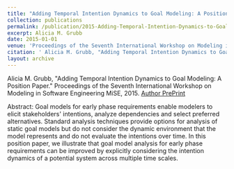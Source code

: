 ```yaml
---
title: "Adding Temporal Intention Dynamics to Goal Modeling: A Position Paper"
collection: publications
permalink: /publication/2015-Adding-Temporal-Intention-Dynamics-to-Goal-Modeling-A-Position-Paper
excerpt: Alicia M. Grubb
date: 2015-01-01
venue: 'Proceedings of the Seventh International Workshop on Modeling in Software Engineering MiSE'
citation: ' Alicia M. Grubb, "Adding Temporal Intention Dynamics to Goal Modeling: A Position Paper." Proceedings of the Seventh International Workshop on Modeling in Software Engineering MiSE, 2015.'
layout: archive
---
```

 Alicia M. Grubb, "Adding Temporal Intention Dynamics to Goal Modeling: A Position Paper." Proceedings of the Seventh International Workshop on Modeling in Software Engineering MiSE, 2015.
[Author PrePrint](http://www.cs.toronto.edu/~amgrubb/archive/MiSE-2015.pdf)

Abstract: Goal models for early phase requirements enable modelers to elicit stakeholders' intentions, analyze dependencies and select preferred alternatives. Standard analysis techniques provide options for analysis of static goal models but do not consider the dynamic environment that the model represents and do not evaluate the intentions over time. In this position paper, we illustrate that goal model analysis for early phase requirements can be improved by explicitly considering the intention dynamics of a potential system across multiple time scales.
